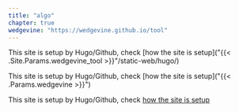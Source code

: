 ```yaml
---
title: "algo"
chapter: true
wedgevine: "https://wedgevine.github.io/tool"
---
```


This site is setup by Hugo/Github, check [how the site is setup]("{{< .Site.Params.wedgevine_tool >}}"/static-web/hugo/)

This site is setup by Hugo/Github, check [how the site is setup]("{{< .Params.wedgevine >}}")

This site is setup by Hugo/Github, check [how the site is setup](http://wedgevine.github.io/tool/static-web/hugo/)
